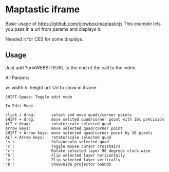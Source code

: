 # Maptastic iframe

Basic usage of https://github.com/glowbox/maptasticjs
This example lets you pass in a url from params and displays it.

Needed it for CES for some displays.

## Usage

Just add ?url=WEBSITEURL to the end of the call to the index.

All Params:

w: width
h: height
url: Url to show in iframe

```
SHIFT-Space: Toggle edit mode

In Edit Mode

click / drag:       select and move quads/corner points
SHIFT + drag:       move selcted quad/corner point with 10x precision
ALT + drag:         rotate/scale selected quad
Arrow keys:         move selected quad/corner point
SHIFT + Arrow keys: move selected quad/corner point by 10 pixels
ALT + Arrow keys:   rotate/scale selected quad
's':                Solo/unsolo selected quad
'c':                Toggle mouse cursor crosshairs
'r':                Rotate selected layer 90 degrees clock-wise
'h':                Flip selected layer horizontally
'v':                Flip selected layer vertically
'b':                Show/Hide projector bounds
```
